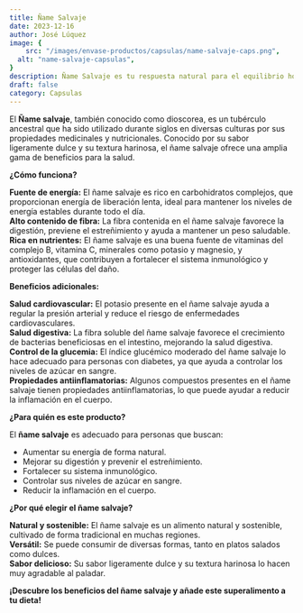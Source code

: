 ```yaml
---
title: Ñame Salvaje 
date: 2023-12-16
author: José Lúquez
image: {
 	src: "/images/envase-productos/capsulas/name-salvaje-caps.png",
  alt: "name-salvaje-capsulas",
}
description: Ñame Salvaje es tu respuesta natural para el equilibrio hormonal 
draft: false
category: Capsulas
---
```

El **Ñame salvaje**, también conocido como dioscorea, es un tubérculo ancestral que ha sido utilizado durante siglos en diversas culturas por sus propiedades medicinales y nutricionales. Conocido por su sabor ligeramente dulce y su textura harinosa, el ñame salvaje ofrece una amplia gama de beneficios para la salud.

**¿Cómo funciona?**

**Fuente de energía:** El ñame salvaje es rico en carbohidratos complejos, que proporcionan energía de liberación lenta, ideal para mantener los niveles de energía estables durante todo el día.   
**Alto contenido de fibra:** La fibra contenida en el ñame salvaje favorece la digestión, previene el estreñimiento y ayuda a mantener un peso saludable.   
**Rica en nutrientes:** El ñame salvaje es una buena fuente de vitaminas del complejo B, vitamina C, minerales como potasio y magnesio, y antioxidantes, que contribuyen a fortalecer el sistema inmunológico y proteger las células del daño.   

**Beneficios adicionales:**

**Salud cardiovascular:** El potasio presente en el ñame salvaje ayuda a regular la presión arterial y reduce el riesgo de enfermedades cardiovasculares.   
**Salud digestiva:** La fibra soluble del ñame salvaje favorece el crecimiento de bacterias beneficiosas en el intestino, mejorando la salud digestiva.   
**Control de la glucemia:** El índice glucémico moderado del ñame salvaje lo hace adecuado para personas con diabetes, ya que ayuda a controlar los niveles de azúcar en sangre.   
**Propiedades antiinflamatorias:** Algunos compuestos presentes en el ñame salvaje tienen propiedades antiinflamatorias, lo que puede ayudar a reducir la inflamación en el cuerpo.   

**¿Para quién es este producto?**

El **ñame salvaje** es adecuado para personas que buscan:

- Aumentar su energía de forma natural.
- Mejorar su digestión y prevenir el estreñimiento.
- Fortalecer su sistema inmunológico.
- Controlar sus niveles de azúcar en sangre.
- Reducir la inflamación en el cuerpo.

**¿Por qué elegir el ñame salvaje?**

**Natural y sostenible:** El ñame salvaje es un alimento natural y sostenible, cultivado de forma tradicional en muchas regiones.   
**Versátil:** Se puede consumir de diversas formas, tanto en platos salados como dulces.   
**Sabor delicioso:** Su sabor ligeramente dulce y su textura harinosa lo hacen muy agradable al paladar.   

**¡Descubre los beneficios del ñame salvaje y añade este superalimento a tu dieta!**